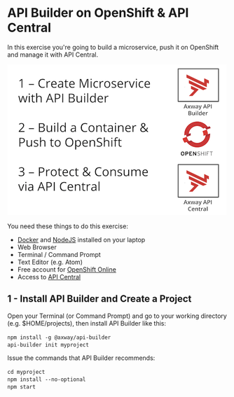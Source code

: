 # API Builder on OpenShift & API Central

In this exercise you're going to build a microservice, push it on OpenShift and manage it with API Central.

![](osc2.png)

You need these things to do this exercise:

* [Docker](https://docs.docker.com/install/) and [NodeJS](https://nodejs.org/en/download/) installed on your laptop
* Web Browser
* Terminal / Command Prompt
* Text Editor (e.g. Atom)
* Free account for [OpenShift Online](https://manage.openshift.com)
* Access to [API Central](https://apicentral.axway.com)


## 1 - Install API Builder and Create a Project

Open your Terminal (or Command Prompt) and go to your working directory (e.g. $HOME/projects), then install API Builder like this:

`npm install -g @axway/api-builder`  
`api-builder init myproject`

Issue the commands that API Builder recommends:

`cd myproject`   
`npm install --no-optional`   
`npm start`

